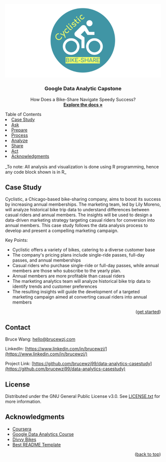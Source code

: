 
<a name="readme-top"></a>

<!-- PROJECT LOGO -->
<br />
<div align="center">
 <img src="https://github.com/brucewzj99/data-analytics-casestudy/blob/main/Images/Banner.png">
  <h3 align="center">Google Data Analytic Capstone</h3>
  <p align="center">
    How Does a Bike-Share Navigate Speedy Success?
    <br />
    <a href="CaseStudy.pdf"><strong>Explore the docs »</strong></a>
    <br />
  </p>
</div>

<!-- TABLE OF CONTENTS -->
<summary>Table of Contents</summary>
    <li><a href="#CaseStudy.pdf">Case Study</a></li>
    <li><a href="https://github.com/brucewzj99/data-analytics-casestudy/tree/main/Ask">Ask</a></li>
    <li><a href="https://github.com/brucewzj99/data-analytics-casestudy/tree/main/prepare">Prepare</a></li>
    <li><a href="https://github.com/brucewzj99/data-analytics-casestudy/tree/main/process">Process</a></li>
    <li><a href="https://github.com/brucewzj99/data-analytics-casestudy/tree/main/analyze">Analyze</a></li>
    <li><a href="https://github.com/brucewzj99/data-analytics-casestudy/tree/main/share">Share</a></li>
    <li><a href="https://github.com/brucewzj99/data-analytics-casestudy/tree/main/act">Act</a></li>
    <li><a href="#acknowledgments">Acknowledgments</a></li>
<br />
_To note: All analysis and visualization is done using R programming, hence any code block shown is in R_

<!-- CASE STUDY -->
## Case Study

Cyclistic, a Chicago-based bike-sharing company, aims to boost its success by increasing annual memberships. The marketing team, led by Lily Moreno, will analyze historical bike trip data to understand differences between casual riders and annual members. The insights will be used to design a data-driven marketing strategy targeting casual riders for conversion into annual members. This case study follows the data analysis process to develop and present a compelling marketing campaign.

Key Points:

- Cyclistic offers a variety of bikes, catering to a diverse customer base
- The company's pricing plans include single-ride passes, full-day passes, and annual memberships
- Casual riders who purchase single-ride or full-day passes, while annual members are those who subscribe to the yearly plan. 
- Annual members are more profitable than casual riders
- The marketing analytics team will analyze historical bike trip data to identify trends and customer preferences
- The resulting insights will guide the development of a targeted marketing campaign aimed at converting casual riders into annual members

<p align="right">(<a href="https://github.com/brucewzj99/data-analytics-casestudy/tree/main/Ask">get started</a>)</p>

<!-- CONTACT -->
## Contact

Bruce Wang: hello@brucewzj.com

LinkedIn: [https://www.linkedin.com/in/brucewzj/](https://www.linkedin.com/in/brucewzj/)

Project Link: [https://github.com/brucewzj99/data-analytics-casestudy](https://github.com/brucewzj99/data-analytics-casestudy)

<!-- LICENSE -->
## License

Distributed under the GNU General Public License v3.0. See [LICENSE.txt](https://github.com/brucewzj99/data-analytics-casestudy/blob/main/LICENSE) for more information.

<!-- ACKNOWLEDGMENTS -->
## Acknowledgments

* [Coursera](https://www.coursera.org/)
* [Google Data Analytics Course](https://grow.google/certificates/data-analytics/#?modal_active=none)
* [Divvy Bikes](https://divvybikes.com/)
* [Best README Template](https://github.com/othneildrew/Best-README-Template)

<p align="right">(<a href="#readme-top">back to top</a>)</p>

